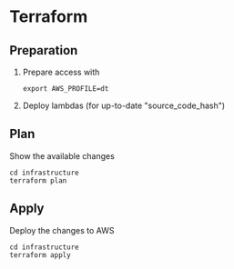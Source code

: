 # Terraform

## Preparation
1. Prepare access with
   ```console
   export AWS_PROFILE=dt
   ```
2. Deploy lambdas (for up-to-date "source_code_hash")

## Plan
Show the available changes
```console
cd infrastructure
terraform plan
```
## Apply
Deploy the changes to AWS
```console
cd infrastructure
terraform apply
```
